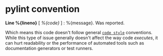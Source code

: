 # pylint convention

**Line %{lineno}** [ _%{code}_ ]  :  %{message}.
 Was reported.

Which means this code doesn't follow general [`code style`][PEP8] conventions.
While this type of issue generally doesn't affect the way code _executes_, it can hurt readability or the performance of automated tools such as documentation generators or test runners.

[PEP8]: https://www.python.org/dev/peps/pep-0008/
